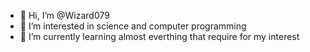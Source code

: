 - 👋 Hi, I’m @Wizard079
- 👀 I’m interested in science and computer programming
- 🌱 I’m currently learning almost everthing that require for my interest


